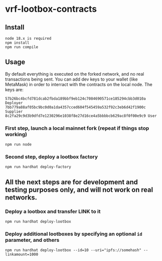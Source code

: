 # vrf-lootbox-contracts

## Install

    node 18.x is required
    npm install
    npm run compile

## Usage

By default everything is executed on the forked network, and no real transactions being sent.
You can add dev keys to your wallet (like MetaMask) in order to interract with the contracts on the local node.
The keys are:

    57b26bc4bcfd781dcab2fbda189bbf9eb124c7084690571ce185294cbb3d010a Deployer
    7bb779a88af05bc9bc0d0a1da4357cced604f545459a532f92c3eb6d42f1900c Supplier
    8c2fa29c9d3b9dfd7e1230296e1038f8e27d16ce4a5bbbbcb629ac8f0f00e9c9 User

### First step, launch a local mainnet fork (repeat if things stop working)

    npm run node

### Second step, deploy a lootbox factory

    npm run hardhat deploy-factory

## All the next steps are for development and testing purposes only, and will not work on real networks.

### Deploy a lootbox and transfer LINK to it

    npm run hardhat deploy-lootbox

### Deploy additional lootboxes by specifying an optional `id` parameter, and others

    npm run hardhat deploy-lootbox --id=10 --uri="ipfs://somehash" --linkamount=1000
